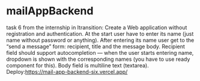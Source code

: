 # mailAppBackend
task 6 from the internship in Itransition:
Create a Web application without registration and authentication. 
At the start user have to enter its name (just name without password or anything).
After entering its name user get to the “send a message” form: recipient, title and the message body.
Recipient field should support autocompletion — when the user starts entering name, dropdown is shown with the corresponding names (you have to use ready component for this).
Body field  is multiline text (textarea).
Deploy:https://mail-app-backend-six.vercel.app/
